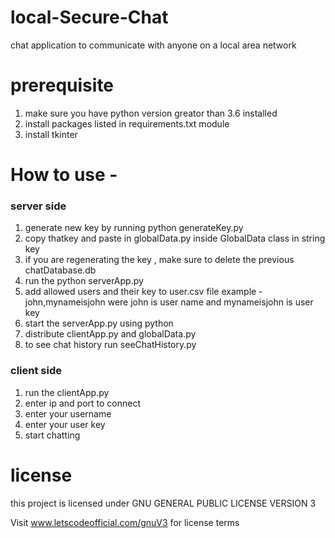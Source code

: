 # local-Secure-Chat
chat application to communicate with anyone on a local area network


# prerequisite

1. make sure you have python version greator than 3.6 installed
2. install packages listed in requirements.txt module
3. install tkinter

# How to use - 

### server side
1. generate new key by running python generateKey.py
2. copy thatkey and paste in globalData.py inside GlobalData class in string key
3. if you are regenerating the key , make sure to delete the previous chatDatabase.db
4. run the python serverApp.py
5. add allowed users and their key to user.csv file
example - john,mynameisjohn were john is user name and mynameisjohn is user key
6. start the serverApp.py using python
7. distribute clientApp.py and globalData.py
8. to see chat history run seeChatHistory.py


### client side
1. run the clientApp.py
2. enter ip and port to connect
3. enter your username 
4. enter your user key
5. start chatting



# license
this project is licensed under GNU GENERAL PUBLIC LICENSE VERSION 3

Visit www.letscodeofficial.com/gnuV3 for license terms

